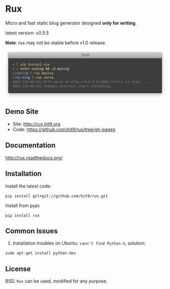 Rux
===

Micro and fast static blog generator designed **only for writing**.

latest version: v0.5.5

**Note**: rux may not be stable before v1.0 release.

![](docs/screen-shots/rux-in-shell.png)

Demo Site
----------

- Site: http://rux.hit9.org
- Code: https://github.com/hit9/rux/tree/gh-pages

Documentation
-------------

http://rux.readthedocs.org/

Installation
-------------

Install the latest code:

    pip install git+git://github.com/hit9/rux.git

Install from pypi:

    pip install rux

Common Issues
--------------

1. Installation troubles on Ubuntu: `cann't find Python.h`, solution:

  ```
  sudo apt-get install python-dev
  ```

License
-------

BSD. `Rux` can be used, modified for any purpose.
